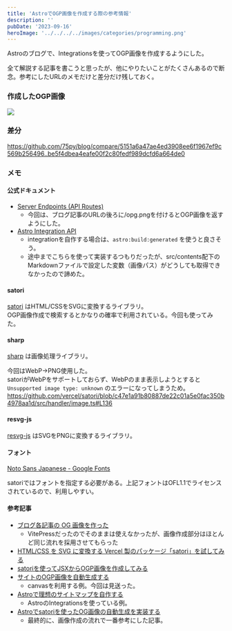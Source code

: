 ```yaml
---
title: 'AstroでOGP画像を作成する際の参考情報'
description: ''
pubDate: '2023-09-16'
heroImage: '../../../../images/categories/programming.png'
---
```


Astroのブログで、Integrationsを使ってOGP画像を作成するようにした。

全て解説する記事を書こうと思ったが、他にやりたいことがたくさんあるので断念。参考にしたURLのメモだけと差分だけ残しておく。

### 作成したOGP画像
![](https://www.nagopy.com/blog/2023/09/16-astro-ogp-image-tips/ogp.png)

### 差分

https://github.com/75py/blog/compare/5151a6a47ae4ed3908ee6f1967ef9c569b256496..be5f4dbea4eafe00f2c80fedf989dcfd6a664de0

### メモ

#### 公式ドキュメント

- [Server Endpoints (API Routes)](https://docs.astro.build/en/core-concepts/endpoints/#server-endpoints-api-routes)
  - 今回は、ブログ記事のURLの後ろに/opg.pngを付けるとOGP画像を返すようにした。
- [Astro Integration API](https://docs.astro.build/en/reference/integrations-reference/)  
  - integrationを自作する場合は、`astro:build:generated` を使うと良さそう。
  - 途中までこちらを使って実装するつもりだったが、src/contents配下のMarkdownファイルで設定した変数（画像パス）がどうしても取得できなかったので諦めた。

#### satori

[satori](https://github.com/vercel/satori) はHTML/CSSをSVGに変換するライブラリ。  
OGP画像作成で検索するとかなりの確率で利用されている。今回も使ってみた。

#### sharp

[sharp](https://github.com/lovell/sharp) は画像処理ライブラリ。

今回はWebP→PNG使用した。  
satoriがWebPをサポートしておらず、WebPのまま表示しようとすると `Unsupported image type: unknown` のエラーになってしまうため。
https://github.com/vercel/satori/blob/c47e1a91b80887de22c01a5e0fac350b4978aa1d/src/handler/image.ts#L136

#### resvg-js

[resvg-js](https://github.com/yisibl/resvg-js) はSVGをPNGに変換するライブラリ。

#### フォント

[Noto Sans Japanese - Google Fonts](https://fonts.google.com/noto/specimen/Noto+Sans+JP)

satoriではフォントを指定する必要がある。上記フォントはOFL1.1でライセンスされているので、利用しやすい。

#### 参考記事

- [ブログ各記事の OG 画像を作った](https://www.codingfeline.com/2023/08/26/vitepress-ogp/)
  - VitePressだったのでそのままは使えなかったが、画像作成部分はほとんど同じ流れを採用させてもらった
- [HTML/CSS を SVG に変換する Vercel 製のパッケージ「satori」を試してみる](https://zenn.dev/kou_pg_0131/articles/satori-usage)
- [satoriを使ってJSXからOGP画像を作成してみる](https://zenn.dev/spacemarket/articles/6af6864298e6c8)
- [サイトのOGP画像を自動生成する](https://zenn.dev/panda_program/articles/generate-og-image)
  - canvasを利用する例。今回は見送った。
- [Astroで理想のサイトマップを自作する](https://shinobiworks.com/blog/641/)
  - AstroのIntegrationsを使っている例。
- [Astroでsatoriを使ったOG画像の自動生成を実装する](https://blog.70-10.net/posts/satori-og-image/)
  - 最終的に、画像作成の流れで一番参考にした記事。
